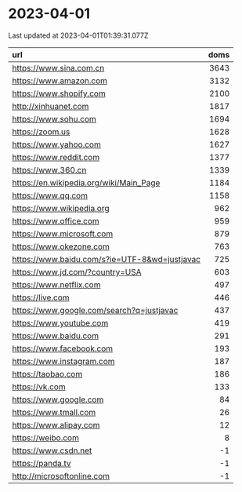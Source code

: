 # 2023-04-01

<!-- BEGIN -->
Last updated at 2023-04-01T01:39:31.077Z

url | doms
:- | -:
https://www.sina.com.cn | 3643
https://www.amazon.com | 3132
https://www.shopify.com | 2100
http://xinhuanet.com | 1817
https://www.sohu.com | 1694
https://zoom.us | 1628
https://www.yahoo.com | 1627
https://www.reddit.com | 1377
https://www.360.cn | 1339
https://en.wikipedia.org/wiki/Main_Page | 1184
https://www.qq.com | 1158
https://www.wikipedia.org | 962
https://www.office.com | 959
https://www.microsoft.com | 879
https://www.okezone.com | 763
https://www.baidu.com/s?ie=UTF-8&wd=justjavac | 725
https://www.jd.com/?country=USA | 603
https://www.netflix.com | 497
https://live.com | 446
https://www.google.com/search?q=justjavac | 437
https://www.youtube.com | 419
https://www.baidu.com | 291
https://www.facebook.com | 193
https://www.instagram.com | 187
https://taobao.com | 186
https://vk.com | 133
https://www.google.com | 84
https://www.tmall.com | 26
https://www.alipay.com | 12
https://weibo.com | 8
https://www.csdn.net | -1
https://panda.tv | -1
http://microsoftonline.com | -1
<!-- END -->
